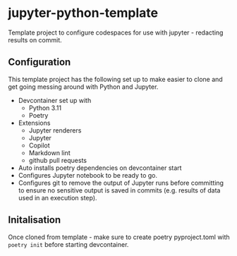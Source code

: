 # jupyter-python-template
Template project to configure codespaces for use with jupyter - redacting
results on commit.

## Configuration
This template project has the following set up to make easier to clone and get
going messing around with Python and Jupyter.

- Devcontainer set up with
  - Python 3.11
  - Poetry
- Extensions
  - Jupyter renderers
  - Jupyter
  - Copilot
  - Markdown lint
  - github pull requests
- Auto installs poetry dependencies on devcontainer start
- Configures Jupyter notebook to be ready to go.
- Configures git to remove the output of Jupyter runs before committing
to ensure no sensitive output is saved in commits (e.g. results of data
used in an execution step).

## Initalisation

Once cloned from template - make sure to create poetry pyproject.toml with
`poetry init` before starting devcontainer.

